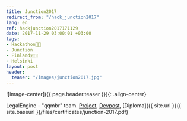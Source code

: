 ```yaml
---
title: Junction2017
redirect_from: "/hack_junction2017"
lang: en
ref: hackjunction2017171129
date: 2017-11-29 03:00:01 +03:00
tags:
- Hackathon👨‍💻
- Junction
- Finland🇫🇮
- Helsinki
layout: post
header:
  teaser: "/images/junction2017.jpg"
---
```


![image-center]({{ page.header.teaser }}){: .align-center}

LegalEngine - "qqmbr" team. [Project](https://github.com/akarazeev/LegalTech), [Devpost](https://devpost.com/software/legalengine), [Diploma]({{ site.url }}{{ site.baseurl }}/files/certificates/junction-2017.pdf)
